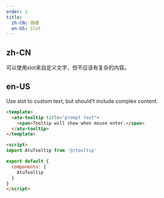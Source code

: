 ```yaml
---
order: 1
title:
  zh-CN: 插槽
  en-US: Slot
---
```


## zh-CN

可以使用slot来自定义文字，但不应该有复杂的内容。

## en-US

Use slot to custom text, but should't include complex content.

````html
<template>
  <atu-tooltip title="prompt text">
    <span>Tooltip will show when mouse enter.</span>
  </atu-tooltip>
</template>

<script>
import AtuTooltip from '@/tooltip'

export default {
  components: {
    AtuTooltip
  }
}
</script>
````
